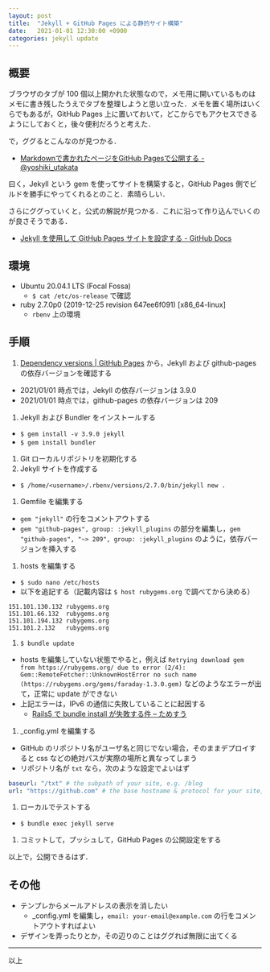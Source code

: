 ```yaml
---
layout: post
title:  "Jekyll + GitHub Pages による静的サイト構築"
date:   2021-01-01 12:30:00 +0900
categories: jekyll update
---
```

## 概要

ブラウザのタブが 100 個以上開かれた状態なので，メモ用に開いているものはメモに書き残したうえでタブを整理しようと思い立った．メモを置く場所はいくらでもあるが，GitHub Pages 上に置いておいて，どこからでもアクセスできるようにしておくと，後々便利だろうと考えた．

で，ググるとこんなのが見つかる．

- [Markdownで書かれたページをGitHub Pagesで公開する \- @yoshiki\_utakata](http://yoshikyoto.github.io/text/git/gh_pages_md.html)

曰く，Jekyll という gem を使ってサイトを構築すると，GitHub Pages 側でビルドを勝手にやってくれるとのこと．素晴らしい．

さらにググっていくと，公式の解説が見つかる．これに沿って作り込んでいくのが良さそうである．

- [Jekyll を使用して GitHub Pages サイトを設定する \- GitHub Docs](https://docs.github.com/ja/free-pro-team@latest/github/working-with-github-pages/setting-up-a-github-pages-site-with-jekyll)

## 環境

- Ubuntu 20.04.1 LTS (Focal Fossa)
  - `$ cat /etc/os-release` で確認
- ruby 2.7.0p0 (2019-12-25 revision 647ee6f091) [x86_64-linux]
  - `rbenv` 上の環境

## 手順

1. [Dependency versions \| GitHub Pages](https://pages.github.com/versions/) から，Jekyll および github-pages の依存バージョンを確認する
  - 2021/01/01 時点では，Jekyll の依存バージョンは 3.9.0
  - 2021/01/01 時点では，github-pages の依存バージョンは 209
1. Jekyll および Bundler をインストールする
  - `$ gem install -v 3.9.0 jekyll`
  - `$ gem install bundler`
1. Git ローカルリポジトリを初期化する
1. Jekyll サイトを作成する
  - `$ /home/<username>/.rbenv/versions/2.7.0/bin/jekyll new .`
1. Gemfile を編集する
  - `gem "jekyll"` の行をコメントアウトする
  - `gem "github-pages", group: :jekyll_plugins` の部分を編集し，`gem "github-pages", "~> 209", group: :jekyll_plugins` のように，依存バージョンを挿入する
1. hosts を編集する
  - `$ sudo nano /etc/hosts`
  - 以下を追記する（記載内容は `$ host rubygems.org` で調べてから決める）
```
151.101.130.132 rubygems.org
151.101.66.132  rubygems.org
151.101.194.132 rubygems.org
151.101.2.132   rubygems.org
```
1. `$ bundle update`
  - hosts を編集していない状態でやると，例えば `Retrying download gem from https://rubygems.org/ due to error (2/4): Gem::RemoteFetcher::UnknownHostError no such name (https://rubygems.org/gems/faraday-1.3.0.gem)` などのようなエラーが出て，正常に update ができない
  - 上記エラーは，IPv6 の通信に失敗していることに起因する
    - [Rails5 で bundle install が失敗する件 – ためすう](https://blog.tamesuu.com/2019/06/15/287/)
1. _config.yml を編集する
  - GitHub のリポジトリ名がユーザ名と同じでない場合，そのままデプロイすると css などの絶対パスが実際の場所と異なってしまう
  - リポジトリ名が `txt` なら，次のような設定でよいはず
```yml
baseurl: "/txt" # the subpath of your site, e.g. /blog
url: "https://github.com" # the base hostname & protocol for your site, e.g. http://example.com
```
1. ローカルでテストする
  - `$ bundle exec jekyll serve`
1. コミットして，プッシュして，GitHub Pages の公開設定をする

以上で，公開できるはず．

## その他

- テンプレからメールアドレスの表示を消したい
  - _config.yml を編集し，`email: your-email@example.com` の行をコメントアウトすればよい
- デザインを弄ったりとか，その辺りのことはググれば無限に出てくる

-----

以上
